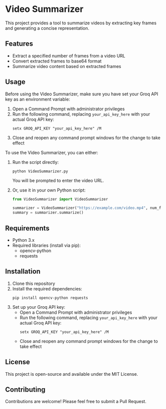# Video Summarizer

This project provides a tool to summarize videos by extracting key frames and generating a concise representation.

## Features

- Extract a specified number of frames from a video URL
- Convert extracted frames to base64 format
- Summarize video content based on extracted frames

## Usage

Before using the Video Summarizer, make sure you have set your Groq API key as an environment variable:

1. Open a Command Prompt with administrator privileges
2. Run the following command, replacing `your_api_key_here` with your actual Groq API key:
   ```
   setx GROQ_API_KEY "your_api_key_here" /M
   ```
3. Close and reopen any command prompt windows for the change to take effect

To use the Video Summarizer, you can either:

1. Run the script directly:
   ```
   python VideoSummarizer.py
   ```
   You will be prompted to enter the video URL.

2. Or, use it in your own Python script:
   ```python
   from VideoSummarizer import VideoSummarizer

   summarizer = VideoSummarizer("https://example.com/video.mp4", num_frames=5)
   summary = summarizer.summarize()
   ```

## Requirements

- Python 3.x
- Required libraries (install via pip):
  - opencv-python
  - requests

## Installation

1. Clone this repository
2. Install the required dependencies:
   ```
   pip install opencv-python requests
   ```
3. Set up your Groq API key:
   - Open a Command Prompt with administrator privileges
   - Run the following command, replacing `your_api_key_here` with your actual Groq API key:
     ```
     setx GROQ_API_KEY "your_api_key_here" /M
     ```
   - Close and reopen any command prompt windows for the change to take effect

## License

This project is open-source and available under the MIT License.

## Contributing

Contributions are welcome! Please feel free to submit a Pull Request.
